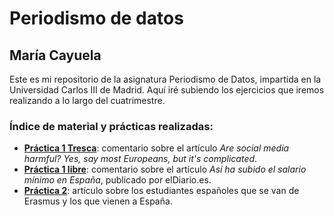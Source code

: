 # Periodismo de datos 
## María Cayuela 
Este es mi repositorio de la asignatura Periodismo de Datos, impartida en la Universidad Carlos III de Madrid. Aquí iré subiendo los ejercicios que iremos realizando a lo largo del cuatrimestre. 

### Índice de material y prácticas realizadas: 
- **[Práctica 1 Tresca](https://github.com/mariacayuela/apuntes-periodismo-datos/blob/main/practica-1-tresca.md)**: comentario sobre el artículo *Are social media harmful? Yes, say most Europeans, but it's complicated*.
- **[Práctica 1 libre](https://github.com/mariacayuela/apuntes-periodismo-datos/blob/main/practica-1-libre.md)**: comentario sobre el artículo *Así ha subido el salario mínimo en España*, publicado por elDiario.es.
- **[Práctica 2](https://github.com/mariacayuela/periodismo-datos/blob/main/practica-2.md)**: artículo sobre los estudiantes españoles que se van de Erasmus y los que vienen a España.  
